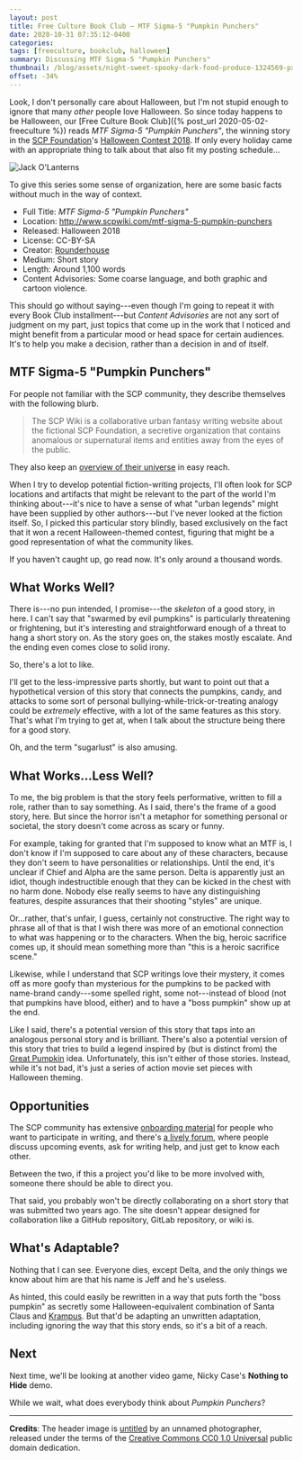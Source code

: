 ```yaml
---
layout: post
title: Free Culture Book Club — MTF Sigma-5 "Pumpkin Punchers"
date: 2020-10-31 07:35:12-0400
categories:
tags: [freeculture, bookclub, halloween]
summary: Discussing MTF Sigma-5 "Pumpkin Punchers"
thumbnail: /blog/assets/night-sweet-spooky-dark-food-produce-1324569-pxhere.com.png
offset: -34%
---
```


Look, I don't personally care about Halloween, but I'm not stupid enough to ignore that many *other* people love Halloween.  So since today happens to be Halloween, our [Free Culture Book Club]({% post_url 2020-05-02-freeculture %}) reads *MTF Sigma-5 "Pumpkin Punchers"*, the winning story in the [SCP Foundation](http://www.scpwiki.com/)'s [Halloween Contest 2018](http://www.scpwiki.com/halloween-contest-2018).  If only every holiday came with an appropriate thing to talk about that also fit my posting schedule...

![Jack O'Lanterns](/blog/assets/night-sweet-spooky-dark-food-produce-1324569-pxhere.com.png "Jack O'Lanterns")

To give this series some sense of organization, here are some basic facts without much in the way of context.

 * Full Title:  *MTF Sigma-5 "Pumpkin Punchers"*
 * Location:  <http://www.scpwiki.com/mtf-sigma-5-pumpkin-punchers>
 * Released:  Halloween 2018
 * License:  CC-BY-SA
 * Creator:  [Rounderhouse](http://www.scpwiki.com/rounderhouse-s-author-page)
 * Medium:  Short story
 * Length:  Around 1,100 words
 * Content Advisories:  Some coarse language, and both graphic and cartoon violence.

This should go without saying---even though I'm going to repeat it with every Book Club installment---but *Content Advisories* are not any sort of judgment on my part, just topics that come up in the work that I noticed and might benefit from a particular mood or head space for certain audiences.  It's to help you make a decision, rather than a decision in and of itself.

## MTF Sigma-5 "Pumpkin Punchers"

For people not familiar with the SCP community, they describe themselves with the following blurb.

 > The SCP Wiki is a collaborative urban fantasy writing website about the fictional SCP Foundation, a secretive organization that contains anomalous or supernatural items and entities away from the eyes of the public.

They also keep an [overview of their universe](http://www.scpwiki.com/about-the-scp-foundation) in easy reach.

When I try to develop potential fiction-writing projects, I'll often look for SCP locations and artifacts that might be relevant to the part of the world I'm thinking about---it's nice to have a sense of what "urban legends" might have been supplied by other authors---but I've never looked at the fiction itself.  So, I picked this particular story blindly, based exclusively on the fact that it won a recent Halloween-themed contest, figuring that might be a good representation of what the community likes.

If you haven't caught up, go read now.  It's only around a thousand words.

## What Works Well?

There is---no pun intended, I promise---the *skeleton* of a good story, in here.  I can't say that "swarmed by evil pumpkins" is particularly threatening or frightening, but it's interesting and straightforward enough of a threat to hang a short story on.  As the story goes on, the stakes mostly escalate.  And the ending even comes close to solid irony.

So, there's a lot to like.

I'll get to the less-impressive parts shortly, but want to point out that a hypothetical version of this story that connects the pumpkins, candy, and attacks to some sort of personal bullying-while-trick-or-treating analogy could be *extremely* effective, with a lot of the same features as this story.  That's what I'm trying to get at, when I talk about the structure being there for a good story.

Oh, and the term "sugarlust" is also amusing.

## What Works...Less Well?

To me, the big problem is that the story feels performative, written to fill a role, rather than to say something.  As I said, there's the frame of a good story, here.  But since the horror isn't a metaphor for something personal or societal, the story doesn't come across as scary or funny.

For example, taking for granted that I'm supposed to know what an MTF is, I don't know if I'm supposed to care about any of these characters, because they don't seem to have personalities or relationships.  Until the end, it's unclear if Chief and Alpha are the same person.  Delta is apparently just an idiot, though indestructible enough that they can be kicked in the chest with no harm done.  Nobody else really seems to have any distinguishing features, despite assurances that their shooting "styles" are unique.

Or...rather, that's unfair, I guess, certainly not constructive.  The right way to phrase all of that is that I wish there was more of an emotional connection to what was happening or to the characters.  When the big, heroic sacrifice comes up, it should mean something more than "this is a heroic sacrifice scene."

Likewise, while I understand that SCP writings love their mystery, it comes off as more goofy than mysterious for the pumpkins to be packed with name-brand candy---some spelled right, some not---instead of blood (not that pumpkins have blood, either) and to have a "boss pumpkin" show up at the end.

Like I said, there's a potential version of this story that taps into an analogous personal story and is brilliant.  There's also a potential version of this story that tries to build a legend inspired by (but is distinct from) the [Great Pumpkin](https://en.wikipedia.org/wiki/It%27s_the_Great_Pumpkin,_Charlie_Brown) idea.  Unfortunately, this isn't either of those stories.  Instead, while it's not bad, it's just a series of action movie set pieces with Halloween theming.

## Opportunities

The SCP community has extensive [onboarding material](http://www.scpwiki.com/how-to-write-an-scp) for people who want to participate in writing, and there's [a lively forum](http://www.scpwiki.com/forum/start), where people discuss upcoming events, ask for writing help, and just get to know each other.

Between the two, if this a project you'd like to be more involved with, someone there should be able to direct you.

That said, you probably won't be directly collaborating on a short story that was submitted two years ago.  The site doesn't appear designed for collaboration like a GitHub repository, GitLab repository, or wiki is.

## What's Adaptable?

Nothing that I can see.  Everyone dies, except Delta, and the only things we know about him are that his name is Jeff and he's useless.

As hinted, this could easily be rewritten in a way that puts forth the "boss pumpkin" as secretly some Halloween-equivalent combination of Santa Claus and [Krampus](https://en.wikipedia.org/wiki/Krampus).  But that'd be adapting an unwritten adaptation, including ignoring the way that this story ends, so it's a bit of a reach.

## Next

Next time, we'll be looking at another video game, Nicky Case's **Nothing to Hide** demo.

While we wait, what does everybody think about *Pumpkin Punchers*?

* * *

**Credits**:  The header image is [untitled](https://pxhere.com/en/photo/1324569) by an unnamed photographer, released under the terms of the [Creative Commons CC0 1.0 Universal](https://creativecommons.org/publicdomain/zero/1.0/) public domain dedication.
